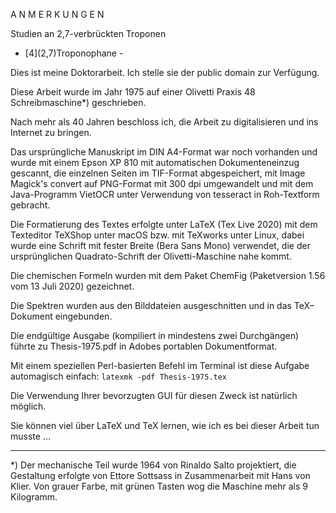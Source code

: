 A N M E R K U N G E N

Studien an 2,7-verbrückten Troponen</br>
- \[4\](2,7)Troponophane -

Dies ist meine Doktorarbeit. Ich stelle sie der public domain zur Verfügung.

Diese Arbeit wurde im Jahr 1975 auf einer Olivetti Praxis 48 Schreibmaschine\*) geschrieben.

Nach mehr als 40 Jahren beschloss ich, die Arbeit zu digitalisieren und ins Internet zu bringen.

Das ursprüngliche Manuskript im DIN A4-Format war noch vorhanden und wurde mit einem Epson XP 810 mit automatischen Dokumenteneinzug gescannt, die einzelnen Seiten im TIF-Format abgespeichert, mit Image Magick's convert auf PNG-Format mit 300 dpi umgewandelt und mit dem Java-Programm VietOCR unter Verwendung von tesseract
in Roh-Textform gebracht.

Die Formatierung des Textes erfolgte unter LaTeX (Tex Live 2020) mit dem Texteditor TeXShop unter macOS bzw. mit TeXworks unter Linux, dabei wurde eine Schrift mit fester Breite (Bera Sans Mono) verwendet, die der ursprünglichen Quadrato-Schrift der Olivetti-Maschine nahe kommt.

Die chemischen Formeln wurden mit dem Paket ChemFig (Paketversion 1.56 vom 13 Juli 2020) gezeichnet.

Die Spektren wurden aus den Bilddateien ausgeschnitten und in das TeX–Dokument eingebunden.

Die endgültige Ausgabe (kompiliert in mindestens zwei Durchgängen) führte zu Thesis-1975.pdf in Adobes portablen Dokumentformat.

Mit einem speziellen Perl-basierten Befehl im Terminal ist diese Aufgabe automagisch einfach:
```latexmk -pdf Thesis-1975.tex```

Die Verwendung Ihrer bevorzugten GUI für diesen Zweck ist natürlich möglich.

Sie können viel über LaTeX und TeX lernen, wie ich es bei dieser Arbeit tun musste ...

***
\*) Der mechanische Teil wurde 1964 von Rinaldo Salto projektiert, die Gestaltung erfolgte von Ettore Sottsass in Zusammenarbeit mit Hans von Klier. Von grauer Farbe, mit grünen Tasten wog die Maschine mehr als 9 Kilogramm.

